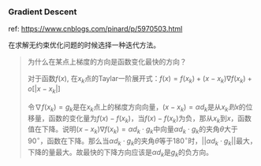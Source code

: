 ### Gradient Descent

ref: https://www.cnblogs.com/pinard/p/5970503.html

在求解无约束优化问题的时候选择一种迭代方法。

> 为什么在某点上梯度的方向是函数变化最快的方向？
>
> 对于函数$f(x)$, 在$x_k$点的Taylar一阶展开式：$f(x)=f(x_k)+(x-x_k)\nabla f(x_k) + o[|x-x_k|]$
>
> 令$\nabla f(x_k)=g_k$是在$x_k$点上的梯度方向向量，$(x-x_k)=\alpha d_k$是从$x_k 到 x$的位移量，函数的变化量为$f(x)-f(x_k)$，当$f(x)-f(x_k)$为负，那从$x_k$到$x$，函数值在下降。说明$(x-x_k)\nabla f(x_k)=\alpha d_k\cdot g_k$中向量$\alpha d_k\cdot g_k$的夹角$\theta$大于$90^\circ$，函数在下降。那么当$\alpha d_k\cdot g_k$的夹角$\theta$等于$180^\circ$时，$||\alpha d_k\cdot g_k||$最大，下降的量最大。故最快的下降方向应该是$\alpha d_k$是$g_k$的负方向。

